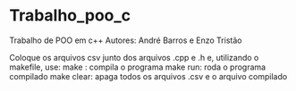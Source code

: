 # Trabalho_poo_c
Trabalho de POO em c++
Autores: André Barros e Enzo Tristão


Coloque os arquivos csv junto dos arquivos .cpp e .h e, utilizando o makefile, use:
make : compila o programa
make run: roda o programa compilado
make clear: apaga todos os arquivos .csv e o arquivo compilado
